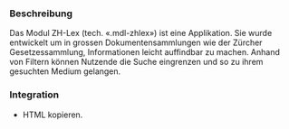 ### Beschreibung
Das Modul ZH-Lex (tech. «.mdl-zhlex») ist eine Applikation. Sie wurde entwickelt um in grossen Dokumentensammlungen wie der Zürcher Gesetzessammlung, Informationen leicht auffindbar zu machen. Anhand von Filtern können Nutzende die Suche eingrenzen und so zu ihrem gesuchten Medium gelangen.

### Integration

* HTML kopieren.
